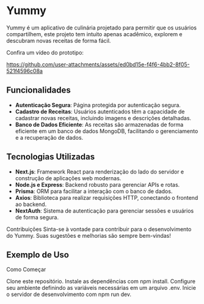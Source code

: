 # Yummy

Yummy é um aplicativo de culinária projetado para permitir que os usuários compartilhem, este projeto tem intuito apenas acadêmico, explorem e descubram novas receitas de forma fácil. 

Confira um vídeo do prototipo:

https://github.com/user-attachments/assets/ed0bd15e-f4f6-4bb2-8f05-521f4596c08a



## Funcionalidades

- **Autenticação Segura**: Página protegida por autenticação segura.
- **Cadastro de Receitas**: Usuários autenticados têm a capacidade de cadastrar novas receitas, incluindo imagens e descrições detalhadas.
- **Banco de Dados Eficiente**: As receitas são armazenadas de forma eficiente em um banco de dados MongoDB, facilitando o gerenciamento e a recuperação de dados.

## Tecnologias Utilizadas

- **Next.js**: Framework React para renderização do lado do servidor e construção de aplicações web modernas.
- **Node.js e Express**: Backend robusto para gerenciar APIs e rotas.
- **Prisma**: ORM para facilitar a interação com o banco de dados.
- **Axios**: Biblioteca para realizar requisições HTTP, conectando o frontend ao backend.
- **NextAuth**: Sistema de autenticação para gerenciar sessões e usuários de forma segura.

Contribuições
Sinta-se à vontade para contribuir para o desenvolvimento do Yummy. Suas sugestões e melhorias são sempre bem-vindas!
## Exemplo de Uso
Como Começar

Clone este repositório.
Instale as dependências com npm install.
Configure seu ambiente definindo as variáveis necessárias em um arquivo .env.
Inicie o servidor de desenvolvimento com npm run dev.
